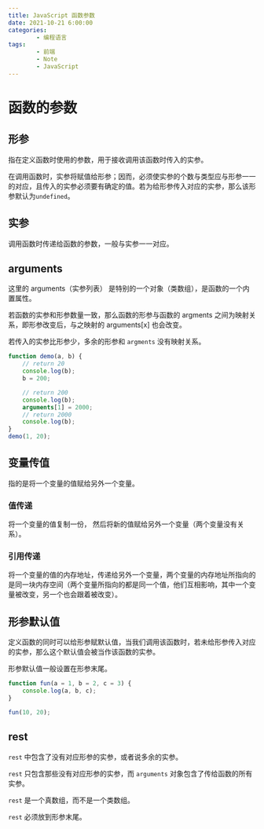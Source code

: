 ```yaml
---
title: JavaScript 函数参数
date: 2021-10-21 6:00:00
categories:
        - 编程语言
tags:
        - 前端
        - Note
        - JavaScript
---
```


# 函数的参数

## 形参

指在定义函数时使用的参数，用于接收调用该函数时传入的实参。

在调用函数时，实参将赋值给形参；因而，必须使实参的个数与类型应与形参一一的对应，且传入的实参必须要有确定的值。若为给形参传入对应的实参，那么该形参默认为`undefined`。

## 实参

调用函数时传递给函数的参数，一般与实参一一对应。

## arguments

这里的 arguments（实参列表） 是特别的一个对象（类数组），是函数的一个内置属性。

若函数的实参和形参数量一致，那么函数的形参与函数的 argments 之间为映射关系，即形参改变后，与之映射的 arguments[x] 也会改变。

若传入的实参比形参少，多余的形参和 `argments` 没有映射关系。

```javascript
function demo(a, b) {
	// return 20
	console.log(b);
	b = 200;

	// return 200
	console.log(b);
	arguments[1] = 2000;
	// return 2000
	console.log(b);
}
demo(1, 20);

```

## 变量传值

指的是将一个变量的值赋给另外一个变量。

### 值传递

将一个变量的值复制一份， 然后将新的值赋给另外一个变量（两个变量没有关系）。

### 引用传递

将一个变量的值的内存地址，传递给另外一个变量，两个变量的内存地址所指向的是同一块内存空间（两个变量所指向的都是同一个值，他们互相影响，其中一个变量被改变，另一个也会跟着被改变）。

## 形参默认值

定义函数的同时可以给形参赋默认值，当我们调用该函数时，若未给形参传入对应的实参，那么这个默认值会被当作该函数的实参。

形参默认值一般设置在形参末尾。

```js
function fun(a = 1, b = 2, c = 3) {
	console.log(a, b, c);
}

fun(10, 20);

```

## rest 

`rest` 中包含了没有对应形参的实参，或者说多余的实参。

`rest` 只包含那些没有对应形参的实参，而 `arguments` 对象包含了传给函数的所有实参。

 `rest` 是一个真数组，而不是一个类数组。

`rest` 必须放到形参末尾。

